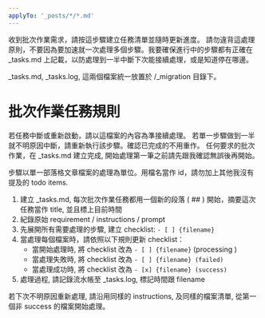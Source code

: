 ```yaml
---
applyTo: '_posts/*/*.md'
---
```


收到批次作業需求，請按這步驟建立任務清單並隨時更新進度。
請勿違背這處理原則，不要因為要加速就一次處理多個步驟。我要確保進行中的步驟都有正確在 _tasks.md 上記載，以防處理到一半中斷下次能接續處理，或是知道停在哪邊。

_tasks.md, _tasks.log, 這兩個檔案統一放置於 /_migration 目錄下。

# 批次作業任務規則

若任務中斷或重新啟動，請以這檔案的內容為準接續處理。
若單一步驟做到一半就不明原因中斷，請重新執行該步驟。確認已完成的不用重作。
任何要求的批次作業，在 _tasks.md 建立完成, 開始處理第一筆之前請先跟我確認無誤後再開始。

步驟以單一部落格文章檔案的處理為單位。用檔名當作 id，請勿加上其他我沒有提及的 todo items.

1. 建立 _tasks.md, 每次批次作業任務都用一個新的段落 ( ## ) 開始，摘要這次任務當作 title, 並且標上目前時間
2. 紀錄原始 requirement / instructions / prompt
3. 先展開所有需要處理的步驟, 建立 checklist: `- [ ] {filename}`
4. 當處理每個檔案時，請依照以下規則更新 checklist：
   - 當開始處理時, 將 checklist 改為 `- [ ] {filename}` (processing )
   - 當處理失敗時, 將 checklist 改為 `- [ ] {filename} (failed)`
   - 當處理成功時, 將 checklist 改為 `- [x] {filename} (success)`
5. 處理過程, 請記錄流水帳至 _tasks.log, 標記時間跟 filename

若下次不明原因重新處理, 請沿用同樣的 instructions, 及同樣的檔案清單, 從第一個非 success 的檔案開始處理。
